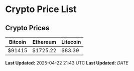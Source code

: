 # Crypto Price List

## Crypto Prices
| Bitcoin | Ethereum | Litecoin |
| ------- | -------- | -------- |
| $91415 | $1725.22 | $83.39 |
**Last Updated:** 2025-04-22 21:43 UTC
**Last Updated:** $DATE$
